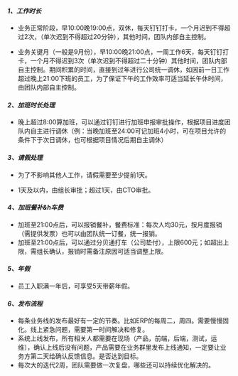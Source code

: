#### _**1、工作时长**_

* 业务正常阶段，早10:00晚19:00点，双休，每天钉钉打卡，一个月迟到不得超过2次，（单次迟到不得超过20分钟），其他时间，团队内部自主控制。

* 业务关键月（一般是9月份），早10:00晚21:00点，一周工作6天，每天钉钉打卡，一个月不得迟到3次（单次迟到不得超过二十分钟）其他时间，团队内部自主控制。期间积累的时间，直接到过年进行公司统一调休，如因前一日工作超过晚上21:00下班的员工，为了保证下午的工作效率可适当延长午休时间，由团队内部自主控制。

#### _**2、加班时长处理**_

* 晚上超过8:00算加班，可以通过钉钉进行加班申报审批操作，根据项目进度团队内自主进行调休（例：当晚加班至24:00可记加班4小时，可在项目允许的条件下于次日调休，也可根据项目情况后期自主调休）

#### _**3、请假处理**_

* 为了不影响其他人工作，请假需要至少提前1天。

* 1天及以内，由组长审批；超过1天，由CTO审批。

#### _**4、加班餐补&h车费**_

* 加班至21:00点后，可以报销餐补，餐费标准：每次人均30元，按月度报销（需提供发票）也可以由团队统一订餐，统一报销。
* 加班至21:00点后，可以通过分贝通打车（公司垫付），上限600元；如超出上限，需组长确认，报销时需备注原因可适当调整上限。

#### _**5、年假**_

* 员工入职满一年后，可享受5天带薪年假。

#### _**6、发布流程**_

* 每条业务线的发布最好有一定的节奏。比如ERP的每周二，周四。需要慢慢固化。线上紧急问题，需要第一时间解决和修复。
* 系统上线发布，所有相关人都需要在现场（产品，前端，后端，测试，运维），确认上线后没有问题，产品需要在业务群里发布上线通知，一定要让业务方第二天给确认反馈信息。是否达到目标。
* 每次大的迭代2周，团队需要做一次复盘，哪些还可以持续优化解决的。




